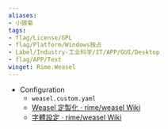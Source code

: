 ```yaml
---
aliases:
- 小狼毫
tags:
- flag/License/GPL
- flag/Platform/Windows独占
- Label/Industry-工业科学/IT/APP/GUI/Desktop
- flag/APP/Text
winget: Rime.Weasel
---
```


- Configuration
    - `weasel.custom.yaml`
    - [Weasel 定製化 · rime/weasel Wiki](https://github.com/rime/weasel/wiki/Weasel-%E5%AE%9A%E8%A3%BD%E5%8C%96)
    - [字體設定 · rime/weasel Wiki](https://github.com/rime/weasel/wiki/%E5%AD%97%E9%AB%94%E8%A8%AD%E5%AE%9A)
